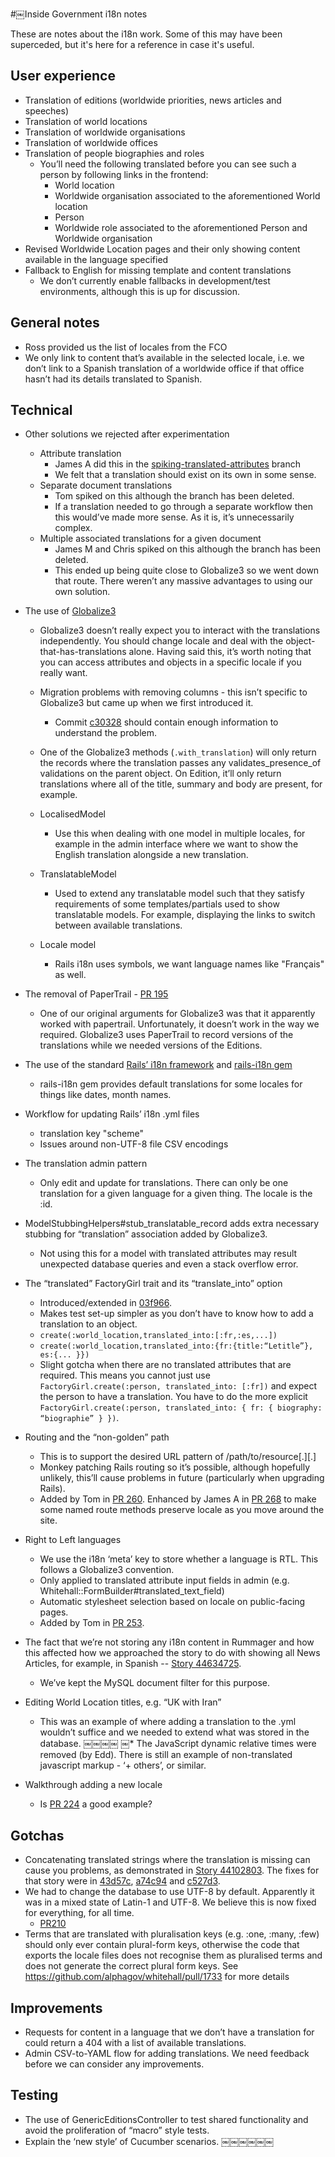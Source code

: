 #￼Inside Government i18n notes

These are notes about the i18n work. Some of this may have been superceded, but it's here for a reference in case it's useful.

## User experience

* Translation of editions (worldwide priorities, news articles and speeches)
* Translation of world locations
* Translation of worldwide organisations
* Translation of worldwide offices
* Translation of people biographies and roles
    * You’ll need the following translated before you can see such a person
by following links in the frontend:
        * World location
        * Worldwide organisation associated to the aforementioned World
location
        * Person
        * Worldwide role associated to the aforementioned Person and Worldwide organisation
* Revised Worldwide Location pages and their only showing content available in the language specified
* Fallback to English for missing template and content translations
    * We don’t currently enable fallbacks in development/test environments,
although this is up for discussion.

## General notes
* Ross provided us the list of locales from the FCO
* We only link to content that’s available in the selected locale, i.e. we don’t link
to a Spanish translation of a worldwide office if that office hasn’t had its details translated to Spanish.

## Technical

* Other solutions we rejected after experimentation
    * Attribute translation
        * James A did this in the [spiking-translated-attributes](https://github.com/alphagov/whitehall/compare/master...spiking-translated-attributes) branch
        * We felt that a translation should exist on its own in some sense.
    * Separate document translations
        * Tom spiked on this although the branch has been deleted.
        * If a translation needed to go through a separate workflow then
this would’ve made more sense. As it is, it’s unnecessarily
complex.
    * Multiple associated translations for a given document
        * James M and Chris spiked on this although the branch has been deleted.
        * This ended up being quite close to Globalize3 so we went down that route. There weren’t any massive advantages to using our own solution.
* The use of [Globalize3](https://github.com/svenfuchs/globalize3)
    * Globalize3 doesn’t really expect you to interact with the translations
independently. You should change locale and deal with the object-that-has-translations alone. Having said this, it’s worth noting that you can access attributes and objects in a specific locale if you really want.
    * Migration problems with removing columns - this isn’t specific to Globalize3 but came up when we first introduced it.
        * Commit [c30328](https://github.com/alphagov/whitehall/commit/c303284420524fa28ed3dfd1eaae426051c86368) should contain enough information to understand the problem.
    * One of the Globalize3 methods (`.with_translation`) will only return the records where the translation passes any validates_presence_of validations on the parent object. On Edition, it’ll only return translations where all of the title, summary and body are present, for example.
    * LocalisedModel
        * Use this when dealing with one model in multiple locales, for example in the admin interface where we want to show the English translation alongside a new translation.

    * TranslatableModel
        * Used to extend any translatable model such that they satisfy requirements of some templates/partials used to show translatable models. For example, displaying the links to switch between available translations.
    * Locale model
        * Rails i18n uses symbols, we want language names like "Français"
as well.
* The removal of PaperTrail - [PR 195](https://github.com/alphagov/whitehall/pull/195)
    * One of our original arguments for Globalize3 was that it apparently worked with papertrail. Unfortunately, it doesn’t work in the way we required. Globalize3 uses PaperTrail to record versions of the translations while we needed versions of the Editions.
* The use of the standard [Rails’ i18n framework](http://guides.rubyonrails.org/i18n.html) and [rails-i18n gem](https://github.com/svenfuchs/rails-i18n)
    * rails-i18n gem provides default translations for some locales for things
like dates, month names.
* Workflow for updating Rails’ i18n <locale>.yml files
    * translation key "scheme"
    * Issues around non-UTF-8 file CSV encodings
* The translation admin pattern
    * Only edit and update for translations. There can only be one translation for a given language for a given thing. The locale is the :id.
* ModelStubbingHelpers#stub_translatable_record adds extra necessary stubbing for “translation” association added by Globalize3.
    * Not using this for a model with translated attributes may result unexpected database queries and even a stack overflow error.
* The “translated” FactoryGirl trait and its “translate_into” option
    * Introduced/extended in [03f966](https://github.com/alphagov/whitehall/commit/03f966565abf3cda1ed494c4f87b9c0828d9b8fc).
    * Makes test set-up simpler as you don’t have to know how to add a
translation to an object.
    * `create(:world_location,translated_into:[:fr,:es,...])`
    * `create(:world_location,translated_into:{fr:{title:“Letitle”}, es:{... }})`
    * Slight gotcha when there are no translated attributes that are required. This means you cannot just use `FactoryGirl.create(:person, translated_into: [:fr])` and expect the person to have a translation. You have to do the more explicit `FactoryGirl.create(:person, translated_into: { fr: { biography: “biographie” } })`.
* Routing and the “non-golden” path
    * This is to support the desired URL pattern of
/path/to/resource[.<locale>][.<format>]
    * Monkey patching Rails routing so it’s possible, although hopefully
unlikely, this’ll cause problems in future (particularly when upgrading
Rails).
    * Added by Tom in [PR 260](https://github.com/alphagov/whitehall/pull/260). Enhanced by James A in [PR 268](https://github.com/alphagov/whitehall/pull/268) to make some
named route methods preserve locale as you move around the site.
* Right to Left languages
    * We use the i18n ‘meta’ key to store whether a language is RTL. This follows a Globalize3 convention.
    * Only applied to translated attribute input fields in admin (e.g. Whitehall::FormBuilder#translated_text_field)
    * Automatic stylesheet selection based on locale on public-facing pages.
    * Added by Tom in [PR 253](https://github.com/alphagov/whitehall/pull/253).
* The fact that we’re not storing any i18n content in Rummager and how this
affected how we approached the story to do with showing all News Articles, for example, in Spanish -- [Story 44634725](https://www.pivotaltracker.com/projects/367813#!/stories/44634725).
    * We’ve kept the MySQL document filter for this purpose.

* Editing World Location titles, e.g. “UK with Iran”
    * This was an example of where adding a translation to the <locale>.yml wouldn’t suffice and we needed to extend what was stored in the database.
￼￼￼￼
￼* The JavaScript dynamic relative times were removed (by Edd). There is still an example of non-translated javascript markup - ‘+ others’, or similar.
* Walkthrough adding a new locale
    * Is [PR 224](https://github.com/alphagov/whitehall/pull/224) a good example?

## Gotchas

* Concatenating translated strings where the translation is missing can cause you problems, as demonstrated in [Story 44102803](https://www.pivotaltracker.com/projects/367813#!/stories/44102803). The fixes for that story were in [43d57c](https://github.com/alphagov/whitehall/commit/43d57c), [a74c94](https://github.com/alphagov/whitehall/commit/a74c94) and [c527d3](https://github.com/alphagov/whitehall/commit/c527d3).
* We had to change the database to use UTF-8 by default. Apparently it was in a mixed state of Latin-1 and UTF-8. We believe this is now fixed for everything, for all time.
    * [PR210](https://github.com/alphagov/whitehall/pull/210)
* Terms that are translated with pluralisation keys (e.g. :one, :many, :few) should only ever contain plural-form keys, otherwise the code that exports the locale files does not recognise them as pluralised terms and does not generate the correct plural form keys. See https://github.com/alphagov/whitehall/pull/1733 for more details

## Improvements
* Requests for content in a language that we don’t have a translation for could return a 404 with a list of available translations.
* Admin CSV-to-YAML flow for adding translations. We need feedback before we can consider any improvements.

## Testing
* The use of GenericEditionsController to test shared functionality and avoid the proliferation of “macro” style tests.
* Explain the ‘new style’ of Cucumber scenarios.
￼￼￼￼￼￼